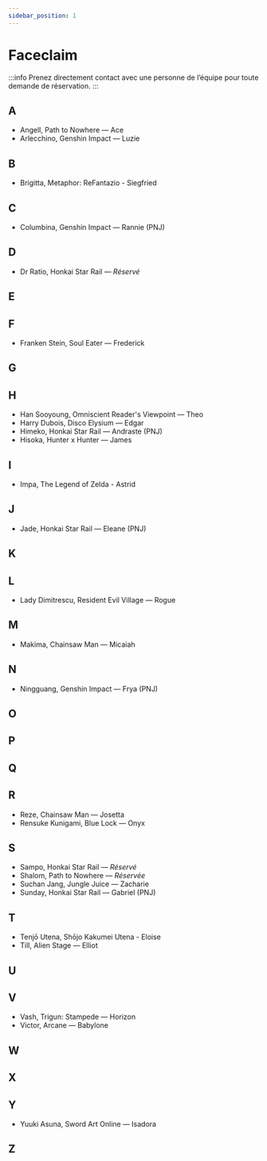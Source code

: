 ```yaml
---
sidebar_position: 1
---
```


# Faceclaim
:::info
Prenez directement contact avec une personne de l’équipe pour toute demande de réservation.
:::

## A

- Angell, Path to Nowhere — Ace
- Arlecchino, Genshin Impact — Luzie

## B

- Brigitta, Metaphor: ReFantazio - Siegfried

## C

- Columbina, Genshin Impact — Rannie (PNJ)

## D

- Dr Ratio, Honkai Star Rail — *Réservé*

## E

## F

- Franken Stein, Soul Eater — Frederick

## G

## H

- Han Sooyoung, Omniscient Reader's Viewpoint — Theo
- Harry Dubois, Disco Elysium — Edgar
- Himeko, Honkai Star Rail — Andraste (PNJ)
- Hisoka, Hunter x Hunter — James

## I

- Impa, The Legend of Zelda - Astrid

## J

- Jade, Honkai Star Rail — Eleane (PNJ)

## K

## L

- Lady Dimitrescu, Resident Evil Village — Rogue

## M

- Makima, Chainsaw Man — Micaiah

## N

- Ningguang, Genshin Impact — Frya (PNJ)

## O

## P

## Q

## R

- Reze, Chainsaw Man — Josetta
- Rensuke Kunigami, Blue Lock — Onyx

## S

- Sampo, Honkai Star Rail — *Réservé*
- Shalom, Path to Nowhere — *Réservée*
- Suchan Jang, Jungle Juice — Zacharie
- Sunday, Honkai Star Rail — Gabriel (PNJ)

## T

- Tenjō Utena, Shōjo Kakumei Utena - Eloise
- Till, Alien Stage — Elliot

## U

## V

- Vash, Trigun: Stampede — Horizon
- Victor, Arcane — Babylone

## W

## X

## Y

- Yuuki Asuna, Sword Art Online — Isadora

## Z